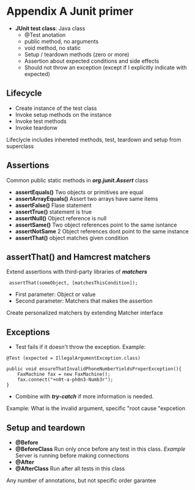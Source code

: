  # Appendix A Junit primer

- __JUnit test class__: Java class
    - @Test anotation
    -  public method, no arguments
    - void method, no static
    - Setup / teardown methods (zero or more)
    -  Assertion about expected conditions and side effects
    - Should not throw an exception (except if I explicitly indicate with expected)

## Lifecycle 
- Create instance of the test class
- Invoke setup methods on the instance
- Invoke test methods
- Invoke teardonw

Lifeclycle includes inhereted methods, test, teardown and setup from superclass

## Assertions
Common public static methods in ___org.junit.Assert___ class


- __assertEquals()__ Two objects or primitives are equal
- __assertArrayEquals()__ Assert two arrays have same items
- __assertFalse()__ Flase statement
- __assertTrue()__ statement is true
- __assertNull()__ Object reference is null
- __assertSame()__ Two object references point to the same isntance
- __assertNotSame__ 2 Object references dont point to the same instance
- __assertThat()__ object matches given condition


## assertThat() and Hamcrest matchers
Extend assertions with third-party libraries of ___matchers___



` assertThat(someObject, [matchesThisCondition]);`

- First parameter: Object or value
- Second parameter: Matchers that makes the assertion

Create personalized matchers by extending Matcher interface

## Exceptions 
- Test fails if it doesn't throw the exception. Example:

`@Test (expected = IllegalArgumentException.class)`
```
public void ensureThatInvalidPhoneNumberYieldsProperException(){
    FaxMachine fax = new FaxMachine();
    fax.connect("+n0t-a-ph0n3-Numb3r");
}
```
- Combine with ___try-catch___ if more information is needed. 

Example: What is the invalid argument, specific "root cause "expcetion


## Setup and teardown
- __@Before__
- __@BeforeClass__ Run only once before any test in this class.
_Example_ Server is running before making connections
- __@After__
- __@AfterClass__ Run after all tests in this class

Any number of annotations, but not specific order garantee